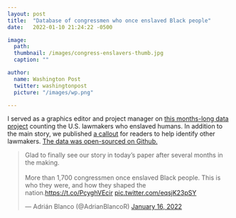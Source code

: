 ```yaml
---
layout: post
title:  "Database of congressmen who once enslaved Black people"
date:   2022-01-10 21:24:22 -0500

image:
  path: 
  thumbnail: /images/congress-enslavers-thumb.jpg
  caption: ""

author:
  name: Washington Post
  twitter: washingtonpost
  picture: "/images/wp.png"

---
```


I served as a graphics editor and project manager on [this months-long data project][project-link] counting the U.S. lawmakers who enslaved humans. In addition to the main story, we published [a callout][callout-link] for readers to help identify other lawmakers. [The data was open-sourced on Github.][github-link]

[project-link]: https://www.washingtonpost.com/history/interactive/2022/congress-slaveowners-names-list/
[callout-link]: https://www.washingtonpost.com/history/interactive/2022/submit-congress-enslaved-database/
[github-link]: https://github.com/washingtonpost/data-congress-slaveowners/


<blockquote class="twitter-tweet"><p lang="en" dir="ltr">Glad to finally see our story in today’s paper after several months in the making.<br><br>More than 1,700 congressmen once enslaved Black people. This is who they were, and how they shaped the nation.<a href="https://t.co/PcyghVEcir">https://t.co/PcyghVEcir</a> <a href="https://t.co/eqsjK23pSY">pic.twitter.com/eqsjK23pSY</a></p>&mdash; Adrián Blanco (@AdrianBlancoR) <a href="https://twitter.com/AdrianBlancoR/status/1482787014181335043?ref_src=twsrc%5Etfw">January 16, 2022</a></blockquote> <script async src="https://platform.twitter.com/widgets.js" charset="utf-8"></script>

